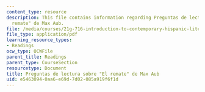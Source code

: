 ```yaml
---
content_type: resource
description: This file contains information regarding Preguntas de lectura sobre "El
  remate" de Max Aub.
file: /media/courses/21g-716-introduction-to-contemporary-hispanic-literature-fall-2007/e54630940aa6e69d7d02085a919f6f1d_MIT21G_716F07_Prgnts_el.pdf
file_type: application/pdf
learning_resource_types:
- Readings
ocw_type: OCWFile
parent_title: Readings
parent_type: CourseSection
resourcetype: Document
title: Preguntas de lectura sobre "El remate" de Max Aub
uid: e5463094-0aa6-e69d-7d02-085a919f6f1d
---
```

